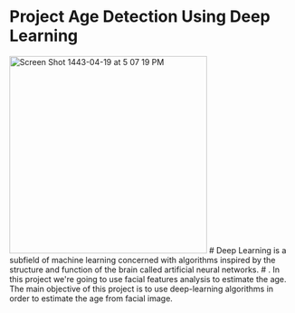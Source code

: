# Project Age Detection Using Deep Learning
<img width="349" alt="Screen Shot 1443-04-19 at 5 07 19 PM" src="https://user-images.githubusercontent.com/72619886/143254543-53162c76-d09a-4c73-9de6-c2dc358a2852.png">
# 
Deep Learning is a subfield of machine learning concerned with algorithms inspired by the structure and function of the brain called artificial neural networks.
# . 
In this project we're going to use facial features analysis to estimate the age. The main objective of this project is to use deep-learning algorithms in order to estimate the age from facial image.


